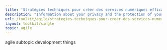 ```yaml
---
title: 'Stratégies techniques pour créer des services numériques efficaces'
description: "Information about your privacy and the protection of your personal information."
url: /toolkit/agile/strategies-techniques-pour-creer-des-services-numeriques-efficaces
layout: toolkit/single
topic: agile
---
```



<p>agile subtopic development things</p>